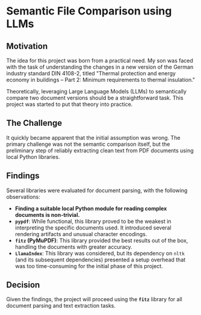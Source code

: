 
# Semantic File Comparison using LLMs

## Motivation

The idea for this project was born from a practical need. My son was faced with the task of understanding the changes in a new version of the German industry standard DIN 4108-2, titled "Thermal protection and energy economy in buildings – Part 2: Minimum requirements to thermal insulation."

Theoretically, leveraging Large Language Models (LLMs) to semantically compare two document versions should be a straightforward task. This project was started to put that theory into practice.

## The Challenge

It quickly became apparent that the initial assumption was wrong. The primary challenge was not the semantic comparison itself, but the preliminary step of reliably extracting clean text from PDF documents using local Python libraries.

## Findings

Several libraries were evaluated for document parsing, with the following observations:

* **Finding a suitable local Python module for reading complex documents is non-trivial.**
* **`pypdf`**: While functional, this library proved to be the weakest in interpreting the specific documents used. It introduced several rendering artifacts and unusual character encodings.
* **`fitz` (PyMuPDF)**: This library provided the best results out of the box, handling the documents with greater accuracy.
* **`LlamaIndex`**: This library was considered, but its dependency on `nltk` (and its subsequent dependencies) presented a setup overhead that was too time-consuming for the initial phase of this project.

## Decision

Given the findings, the project will proceed using the **`fitz`** library for all document parsing and text extraction tasks.

